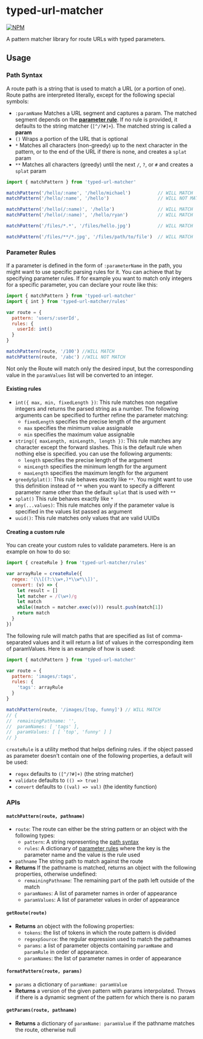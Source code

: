 # typed-url-matcher

[![NPM](https://nodei.co/npm/typed-url-matcher.png?downloads=true)](https://nodei.co/npm/typed-url-matcher/)

A pattern matcher library for route URLs with typed parameters.

## Usage

### Path Syntax

A route path is a string that is used to match a URL (or a portion of one). Route paths are interpreted literally, except for the following special symbols:

  - `:paramName` Matches a URL segment and captures a param. The matched segment depends on the **[parameter rule](#parameter-rules)**. If no rule is provided, it defaults to the string matcher (`[^/?#]+`). The matched string is called a **param**
  - `()` Wraps a portion of the URL that is optional
  - `*` Matches all characters (non-greedy) up to the next character in the pattern, or to the end of the URL if there is none, and creates a `splat` param
  - `**` Matches all characters (greedy) until the next `/`, `?`, or `#` and creates a `splat` param

```js
import { matchPattern } from 'typed-url-matcher'

matchPattern('/hello/:name', '/hello/michael')          // WILL MATCH
matchPattern('/hello/:name', '/hello')                  // WILL NOT MATCH

matchPattern('/hello(/:name)', '/hello')                // WILL MATCH
matchPattern('/hello(/:name)', '/hello/ryan')           // WILL MATCH

matchPattern('/files/*.*', '/files/hello.jpg')          // WILL MATCH

matchPattern('/files/**/*.jpg', '/files/path/to/file')  // WILL MATCH
```

### Parameter Rules

If a parameter is defined in the form of `:parameterName` in the path, you might want to use specific parsing rules for it. You can achieve that by specifying parameter rules. If for example you want to match only integers for a specific parameter, you can declare your route like this:

````js
import { matchPattern } from 'typed-url-matcher'
import { int } from 'typed-url-matcher/rules'

var route = {
  pattern: 'users/:userId',
  rules: {
    userId: int()
  }
}

matchPattern(route, '/100') //WILL MATCH
matchPattern(route, '/abc') //WILL NOT MATCH
````

Not only the Route will match only the desired input, but the corresponding value in the `paramValues` list will be converted to an integer.

#### Existing rules

- `int({ max, min, fixedLength })`:  This rule matches non negative integers and returns the parsed string as a number. The following arguments can be specified to further refine the parameter matching:
  - `fixedLength` specifies the precise length of the argument
  - `max` specifies the minimum value assignable
  - `min` specifies the maximum value assignable
- `string({ maxLength, minLength, length })`: This rule matches any character except the forward slashes. This is the default rule when nothing else is specified. you can use the following arguments:
  - `length` specifies the precise length of the argument
  - `minLength` specifies the minimum length for the argument
  - `maxLength` specifies the maximum length for the argument
- `greedySplat()`: This rule behaves exactly like `**`. You might want to use this definition instead of `**` when you want to specify a different parameter name other than the default `splat` that is used with `**`
- `splat()` This rule behaves exactly like `*`
- `any(...values)`: This rule matches only if the parameter value is specified in the values list passed as argument
- `uuid()`: This rule matches only values that are valid UUIDs

#### Creating a custom rule

You can create your custom rules to validate parameters. Here is an example on how to do so:

````js
import { createRule } from 'typed-url-matcher/rules'

var arrayRule = createRule({
  regex: '(\\[(?:\\w+,)*\\w*\\])',
  convert: (v) => {
    let result = []
    let matcher = /(\w+)/g
    let match
    while((match = matcher.exec(v))) result.push(match[1])
    return match
  }
})
````

The following rule will match paths that are specified as list of comma-separated values and it will return a list of values in the corresponding item of paramValues. Here is an example of how is used:

````js
import { matchPattern } from 'typed-url-matcher'

var route = {
  pattern: 'images/:tags',
  rules: {
    'tags': arrayRule
  }  
}

matchPattern(route, '/images/[top, funny]') // WILL MATCH
// {
//  remainingPathname: '',
//  paramNames: [ 'tags' ],
//  paramValues: [ [ 'top', 'funny' ] ]
// }
````

`createRule` is a utility method that helps defining rules. if the object passed as parameter doesn't contain one of the following properties, a default will be used:

- `regex` defaults to `([^/?#]+)` (the string matcher)
- `validate` defaults to `(() => true)`
- `convert` defaults to `((val) => val)` (the identity function)

### APIs

#### `matchPattern(route, pathname)`

- `route`: The route can either be the string pattern or an object with the following types:
  - `pattern`: A string representing the [path syntax](#path-syntax) 
  - `rules`: A dictionary of [parameter rules](#parameter-rules) where the key is the parameter name and the value is the rule used
- `pathname` The string path to match against the route
- **Returns** If the pathname is matched, returns an object with the following properties, otherwise undefined:
  - `remainingPathname`: The remaining part of the path left outside of the match
  - `paramNames`: A list of parameter names in order of appearance
  - `paramValues`: A list of parameter values in order of appearance

#### `getRoute(route)`
- **Returns** an object with the following properties:
  - `tokens`: the list of tokens in which the route pattern is divided
  - `regexpSource`: the regular expression used to match the pathnames
  - `params`: a list of parameter objects containing `paramName` and `paramRule` in order of appearance.
  - `paramNames`: the list of parameter names in order of appearance

#### `formatPattern(route, params)`

- `params` a dictionary of `paramName: paramValue`
- **Returns** a version of the given pattern with params interpolated. Throws if there is a dynamic segment of the pattern for which there is no param

#### `getParams(route, pathname)`

- **Returns** a dictionary of `paramName: paramValue` if the pathname matches the route, otherwise null
